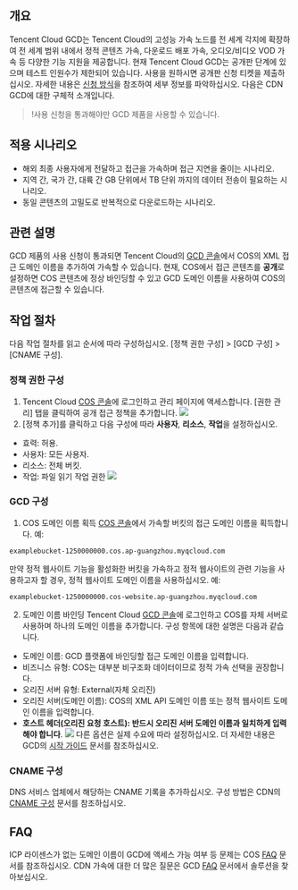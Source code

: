 ## 개요

Tencent Cloud GCD는 Tencent Cloud의 고성능 가속 노드를 전 세계 각지에 확장하여 전 세계 범위 내에서 정적 콘텐츠 가속, 다운로드 배포 가속, 오디오/비디오 VOD 가속 등 다양한 기능 지원을 제공합니다.
현재 Tencent Cloud GCD는 공개판 단계에 있으며 테스트 인원수가 제한되어 있습니다. 사용을 원하시면 공개판 신청 티켓을 제출하십시오. 자세한 내용은 [신청 방식](https://cloud.tencent.com/document/product/673/30415)을 참조하여 세부 정보를 파악하십시오. 다음은 CDN GCD에 대한 구체적 소개입니다.

>!사용 신청을 통과해야만 GCD 제품을 사용할 수 있습니다.

## 적용 시나리오

- 해외 최종 사용자에게 전달하고 접근을 가속하며 접근 지연을 줄이는 시나리오.
- 지역 간, 국가 간, 대륙 간 GB 단위에서 TB 단위 까지의 데이터 전송이 필요하는 시나리오.
- 동일 콘텐츠의 고밀도로 반복적으로 다운로드하는 시나리오.

## 관련 설명

GCD 제품의 사용 신청이 통과되면 Tencent Cloud의 [GCD 콘솔](https://console.cloud.tencent.com/cdn/open_oversea)에서 COS의 XML 접근 도메인 이름을 추가하여 가속할 수 있습니다.
현재, COS에서 접근 콘텐츠를 **공개**로 설정하면 COS 콘텐츠에 정상 바인딩할 수 있고 GCD 도메인 이름을 사용하여 COS의 콘텐츠에 접근할 수 있습니다.

## 작업 절차
다음 작업 절차를 읽고 순서에 따라 구성하십시오. [정책 권한 구성] > [GCD 구성] > [CNAME 구성].

### 정책 권한 구성

1. Tencent Cloud [COS 콘솔](https://console.cloud.tencent.com/cos5)에 로그인하고 관리 페이지에 액세스합니다. [권한 관리] 탭을 클릭하여 공개 접근 정책을 추가합니다.
![](https://main.qcloudimg.com/raw/b1c0862f797da9d1447bc6a13929a927.png)
2. [정책 추가]를 클릭하고 다음 구성에 따라 **사용자**, **리소스**, **작업**을 설정하십시오.
 - 효력: 허용.
 - 사용자: 모든 사용자.
 - 리소스: 전체 버킷.
 - 작업: 파일 읽기 작업 권한
![](https://main.qcloudimg.com/raw/953311e15a9ca272dc5fece6a87ac6b7.png)

### GCD 구성

1. COS 도메인 이름 획득
[COS 콘솔](https://console.cloud.tencent.com/cos5)에서 가속할 버킷의 접근 도메인 이름을 획득합니다. 예:
```shell
examplebucket-1250000000.cos.ap-guangzhou.myqcloud.com
```
만약 정적 웹사이트 기능을 활성화한 버킷을 가속하고 정적 웹사이트의 관련 기능을 사용하고자 할 경우, 정적 웹사이트 도메인 이름을 사용하십시오. 예:
```shell
examplebucket-1250000000.cos-website.ap-guangzhou.myqcloud.com
```

2. 도메인 이름 바인딩
Tencent Cloud [GCD 콘솔](https://console.cloud.tencent.com/cdn/open_oversea)에 로그인하고 COS를 자체 서버로 사용하며 하나의 도메인 이름을 추가합니다. 구성 항목에 대한 설명은 다음과 같습니다.
 - 도메인 이름: GCD 플랫폼에 바인딩할 접근 도메인 이름을 입력합니다.
 - 비즈니스 유형: COS는 대부분 비구조화 데이터이므로 정적 가속 선택을 권장합니다.
 - 오리진 서버 유형: External(자체 오리진)
 -  오리진 서버(도메인 이름): COS의 XML API 도메인 이름 또는 정적 웹사이트 도메인 이름을 입력합니다.
 - **호스트 헤더(오리진 요청 호스트): 반드시 오리진 서버 도메인 이름과 일치하게 입력해야 합니다**.
![](https://main.qcloudimg.com/raw/691da49e660fb3a5675d371821e702d9.png)
다른 옵션은 실제 수요에 따라 설정하십시오. 더 자세한 내용은 GCD의 [시작 가이드](https://cloud.tencent.com/document/product/673/14422) 문서를 참조하십시오.

### CNAME 구성
DNS 서비스 업체에서 해당하는 CNAME 기록을 추가하십시오. 구성 방법은 CDN의 [CNAME 구성](https://cloud.tencent.com/document/product/228/3121) 문서를 참조하십시오.

## FAQ
ICP 라이센스가 없는 도메인 이름이 GCD에 액세스 가능 여부 등 문제는 COS [FAQ](https://cloud.tencent.com/document/product/436/30737#.E5.B0.9A.E6.9C.AA.E5.A4.87.E6.A1.88.E7.9A.84.E5.9F.9F.E5.90.8D.E5.8F.AF.E4.BB.A5.E6.8E.A5.E5.85.A5.E6.B5.B7.E5.A4.96.E5.8A.A0.E9.80.9F-gcd-.E5.B9.B3.E5.8F.B0.E5.90.97.EF.BC.9F) 문서를 참조하십시오.
CDN 가속에 대한 더 많은 질문은 GCD [FAQ](https://cloud.tencent.com/document/product/673/31673) 문서에서 솔루션을 찾아보십시오.

